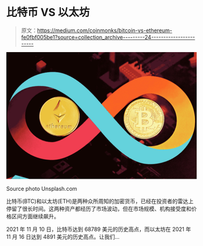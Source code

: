 # 比特币 VS 以太坊

> 原文：<https://medium.com/coinmonks/bitcoin-vs-ethereum-fe0fbf005be1?source=collection_archive---------24----------------------->

![](img/d4c6947b27fc46d45bd664c467eee0fb.png)

Source photo Unsplash.com

比特币(BTC)和以太坊(ETH)是两种众所周知的加密货币，已经在投资者的雷达上停留了很长时间。这两种资产都经历了市场波动，但在市场规模、机构接受度和价格区间方面继续飙升。

2021 年 11 月 10 日，比特币达到 68789 美元的历史高点，而以太坊在 2021 年 11 月 16 日达到 4891 美元的历史高点。让我们…